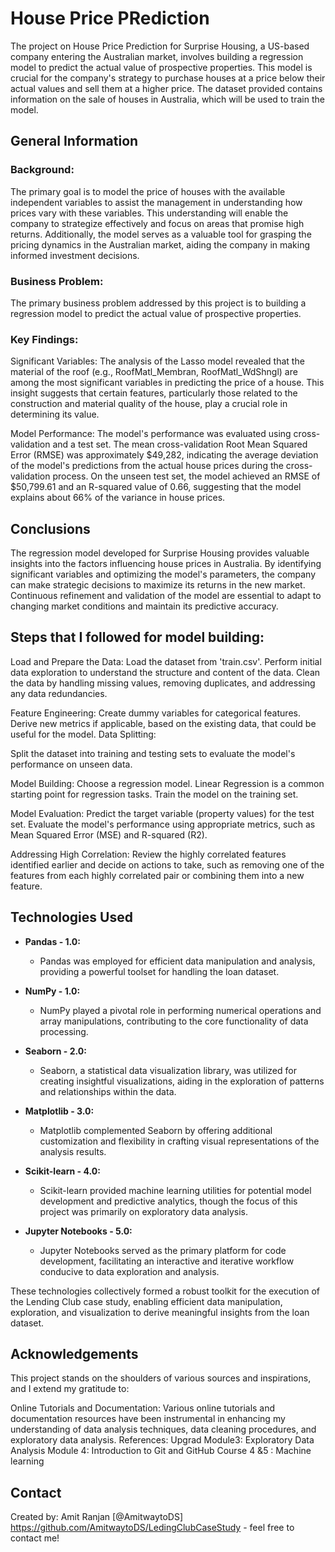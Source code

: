 # House Price PRediction
The project on House Price Prediction for Surprise Housing, a US-based company entering the Australian market, involves building a regression model to predict the actual value of prospective properties. This model is crucial for the company's strategy to purchase houses at a price below their actual values and sell them at a higher price. The dataset provided contains information on the sale of houses in Australia, which will be used to train the model.


## General Information
### Background:
The primary goal is to model the price of houses with the available independent variables to assist the management in understanding how prices vary with these variables. This understanding will enable the company to strategize effectively and focus on areas that promise high returns. Additionally, the model serves as a valuable tool for grasping the pricing dynamics in the Australian market, aiding the company in making informed investment decisions.

### Business Problem:
The primary business problem addressed by this project is to building a regression model to predict the actual value of prospective properties.

### Key Findings:
Significant Variables: The analysis of the Lasso model revealed that the material of the roof (e.g., RoofMatl_Membran, RoofMatl_WdShngl) are among the most significant variables in predicting the price of a house. This insight suggests that certain features, particularly those related to the construction and material quality of the house, play a crucial role in determining its value.

Model Performance: The model's performance was evaluated using cross-validation and a test set. The mean cross-validation Root Mean Squared Error (RMSE) was approximately $49,282, indicating the average deviation of the model's predictions from the actual house prices during the cross-validation process. On the unseen test set, the model achieved an RMSE of $50,799.61 and an R-squared value of 0.66, suggesting that the model explains about 66% of the variance in house prices.


## Conclusions

The regression model developed for Surprise Housing provides valuable insights into the factors influencing house prices in Australia. By identifying significant variables and optimizing the model's parameters, the company can make strategic decisions to maximize its returns in the new market. Continuous refinement and validation of the model are essential to adapt to changing market conditions and maintain its predictive accuracy.

## Steps that I followed for model building:
Load and Prepare the Data:
Load the dataset from 'train.csv'.
Perform initial data exploration to understand the structure and content of the data.
Clean the data by handling missing values, removing duplicates, and addressing any data redundancies.

Feature Engineering:
Create dummy variables for categorical features.
Derive new metrics if applicable, based on the existing data, that could be useful for the model.
Data Splitting:

Split the dataset into training and testing sets to evaluate the model's performance on unseen data.

Model Building:
Choose a regression model. Linear Regression is a common starting point for regression tasks.
Train the model on the training set.

Model Evaluation:
Predict the target variable (property values) for the test set.
Evaluate the model's performance using appropriate metrics, such as Mean Squared Error (MSE) and R-squared (R2).

Addressing High Correlation:
Review the highly correlated features identified earlier and decide on actions to take, such as removing one of the features from each highly correlated pair or combining them into a new feature.

## Technologies Used
- **Pandas - 1.0:**
  - Pandas was employed for efficient data manipulation and analysis, providing a powerful toolset for handling the loan dataset.

- **NumPy - 1.0:**
  - NumPy played a pivotal role in performing numerical operations and array manipulations, contributing to the core functionality of data processing.

- **Seaborn - 2.0:**
  - Seaborn, a statistical data visualization library, was utilized for creating insightful visualizations, aiding in the exploration of patterns and relationships within the data.

- **Matplotlib - 3.0:**
  - Matplotlib complemented Seaborn by offering additional customization and flexibility in crafting visual representations of the analysis results.

- **Scikit-learn - 4.0:**
  - Scikit-learn provided machine learning utilities for potential model development and predictive analytics, though the focus of this project was primarily on exploratory data analysis.

- **Jupyter Notebooks - 5.0:**
  - Jupyter Notebooks served as the primary platform for code development, facilitating an interactive and iterative workflow conducive to data exploration and analysis.

These technologies collectively formed a robust toolkit for the execution of the Lending Club case study, enabling efficient data manipulation, exploration, and visualization to derive meaningful insights from the loan dataset.

## Acknowledgements
This project stands on the shoulders of various sources and inspirations, and I extend my gratitude to:


Online Tutorials and Documentation:
Various online tutorials and documentation resources have been instrumental in enhancing my understanding of data analysis techniques, data cleaning procedures, and exploratory data analysis.
References:
Upgrad
Module3: Exploratory Data Analysis
Module 4: Introduction to Git and GitHub
Course 4 &5 : Machine learning

## Contact
Created by: Amit Ranjan [@AmitwaytoDS] https://github.com/AmitwaytoDS/LedingClubCaseStudy - feel free to contact me!


<!-- Optional -->
<!-- ## License -->
<!-- This project is open source and available under the [... License](). -->

<!-- You don't have to include all sections - just the one's relevant to your project -->

